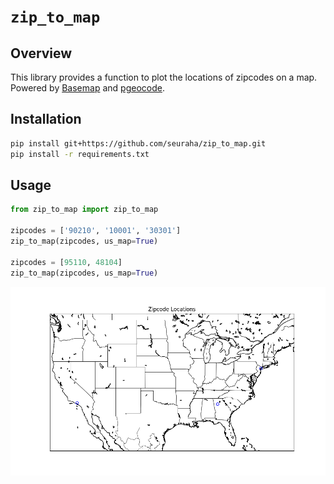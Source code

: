 # `zip_to_map`

## Overview
This library provides a function to plot the locations of zipcodes on a map. Powered by [Basemap](https://matplotlib.org/basemap/stable/) and [pgeocode](https://pgeocode.readthedocs.io/en/latest/).

## Installation
```bash
pip install git+https://github.com/seuraha/zip_to_map.git
pip install -r requirements.txt
```

## Usage
```python
from zip_to_map import zip_to_map

zipcodes = ['90210', '10001', '30301']
zip_to_map(zipcodes, us_map=True)

zipcodes = [95110, 48104]
zip_to_map(zipcodes, us_map=True)
```

![Example](/test/test1.png)
